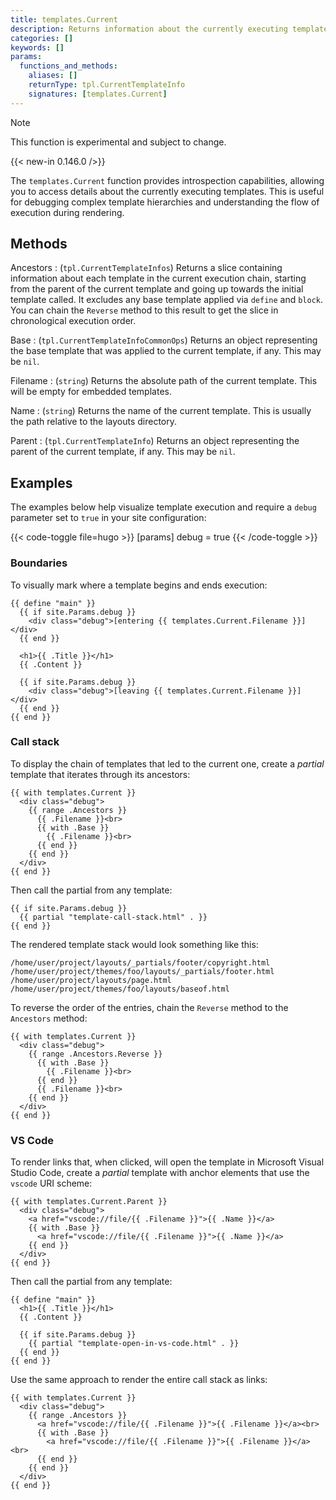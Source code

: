 ```yaml
---
title: templates.Current
description: Returns information about the currently executing template.
categories: []
keywords: []
params:
  functions_and_methods:
    aliases: []
    returnType: tpl.CurrentTemplateInfo
    signatures: [templates.Current]
---
```


> [!note]
> This function is experimental and subject to change.

{{< new-in 0.146.0 />}}

The `templates.Current` function provides introspection capabilities, allowing you to access details about the currently executing templates. This is useful for debugging complex template hierarchies and understanding the flow of execution during rendering.

## Methods

Ancestors
: (`tpl.CurrentTemplateInfos`) Returns a slice containing information about each template in the current execution chain, starting from the parent of the current template and going up towards the initial template called. It excludes any base template applied via `define` and `block`. You can chain the `Reverse` method to this result to get the slice in chronological execution order.

Base
: (`tpl.CurrentTemplateInfoCommonOps`) Returns an object representing the base template that was applied to the current template, if any. This may be `nil`.

Filename
: (`string`) Returns the absolute path of the current template. This will be empty for embedded templates.

Name
: (`string`) Returns the name of the current template. This is usually the path relative to the layouts directory.

Parent
: (`tpl.CurrentTemplateInfo`) Returns an object representing the parent of the current template, if any. This may be `nil`.

## Examples

The examples below help visualize template execution and require a `debug` parameter set to `true` in your site configuration:

{{< code-toggle file=hugo >}}
[params]
debug = true
{{< /code-toggle >}}

### Boundaries

To visually mark where a template begins and ends execution:

```go-html-template {file="layouts/page.html"}
{{ define "main" }}
  {{ if site.Params.debug }}
    <div class="debug">[entering {{ templates.Current.Filename }}]</div>
  {{ end }}

  <h1>{{ .Title }}</h1>
  {{ .Content }}

  {{ if site.Params.debug }}
    <div class="debug">[leaving {{ templates.Current.Filename }}]</div>
  {{ end }}
{{ end }}
```

### Call stack

To display the chain of templates that led to the current one, create a _partial_ template that iterates through its ancestors:

```go-html-template {file="layouts/_partials/template-call-stack.html" copy=true}
{{ with templates.Current }}
  <div class="debug">
    {{ range .Ancestors }}
      {{ .Filename }}<br>
      {{ with .Base }}
        {{ .Filename }}<br>
      {{ end }}
    {{ end }}
  </div>
{{ end }}
```

Then call the partial from any template:

```go-html-template {file="layouts/_partials/footer/copyright.html" copy=true}
{{ if site.Params.debug }}
  {{ partial "template-call-stack.html" . }}
{{ end }}
```

The rendered template stack would look something like this:

```text
/home/user/project/layouts/_partials/footer/copyright.html
/home/user/project/themes/foo/layouts/_partials/footer.html
/home/user/project/layouts/page.html
/home/user/project/themes/foo/layouts/baseof.html
```

To reverse the order of the entries, chain the `Reverse` method to the `Ancestors` method:

```go-html-template {file="layouts/_partials/template-call-stack.html" copy=true}
{{ with templates.Current }}
  <div class="debug">
    {{ range .Ancestors.Reverse }}
      {{ with .Base }}
        {{ .Filename }}<br>
      {{ end }}
      {{ .Filename }}<br>
    {{ end }}
  </div>
{{ end }}
```

### VS Code

To render links that, when clicked, will open the template in Microsoft Visual Studio Code, create a _partial_ template with anchor elements that use the `vscode` URI scheme:

```go-html-template {file="layouts/_partials/template-open-in-vs-code.html" copy=true}
{{ with templates.Current.Parent }}
  <div class="debug">
    <a href="vscode://file/{{ .Filename }}">{{ .Name }}</a>
    {{ with .Base }}
      <a href="vscode://file/{{ .Filename }}">{{ .Name }}</a>
    {{ end }}
  </div>
{{ end }}
```

Then call the partial from any template:

```go-html-template {file="layouts/page.html" copy=true}
{{ define "main" }}
  <h1>{{ .Title }}</h1>
  {{ .Content }}

  {{ if site.Params.debug }}
    {{ partial "template-open-in-vs-code.html" . }}
  {{ end }}
{{ end }}
```

Use the same approach to render the entire call stack as links:

```go-html-template {file="layouts/_partials/template-call-stack.html" copy=true}
{{ with templates.Current }}
  <div class="debug">
    {{ range .Ancestors }}
      <a href="vscode://file/{{ .Filename }}">{{ .Filename }}</a><br>
      {{ with .Base }}
        <a href="vscode://file/{{ .Filename }}">{{ .Filename }}</a><br>
      {{ end }}
    {{ end }}
  </div>
{{ end }}
```
